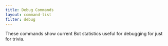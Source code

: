 ```yaml
---
title: Debug Commands
layout: command-list
filter: debug
---
```


These commands show current Bot statistics useful for debugging for just for trivia.
